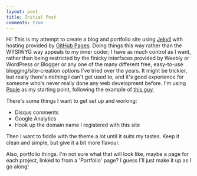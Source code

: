 ```yaml
---
layout: post
title: Initial Post
comments: true
---
```


Hi! This is my attempt to create a blog and portfolio site using <a href="https://jekyllrb.com/">Jekyll</a> with hosting provided by <a href="https://pages.github.com/">GitHub Pages</a>. Doing things this way rather than the WYSIWYG way appeals to my inner coder; I have as much control as I want, rather than being restricted by the finicky interfaces provided by Weebly or WordPress or Blogger or any one of the many different free, easy-to-use blogging/site-creation options I've tried over the years. It might be trickier, but really there's nothing I can't get used to, and it's good experience for someone who's never really done any web development before. I'm using <a href="https://github.com/poole/poole">Poole</a> as my starting point, following the example of <a href="http://joshualande.com/jekyll-github-pages-poole/">this guy</a>.

There's some things I want to get set up and working:

* Disqus comments
* Google Analytics
* Hook up the domain name I registered with this site

Then I want to fiddle with the theme a lot until it suits my tastes. Keep it clean and simple, but give it a bit more flavour.

Also, portfolio things. I'm not sure what that will look like, maybe a page for each project, linked to from a 'Portfolio' page? I guess I'll just make it up as I go along!